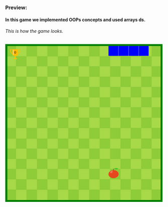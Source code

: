 ### Preview:
#### In this game we implemented OOPs concepts and used arrays ds.
###### This is how the game looks.
<img src="Snake.PNG" alt="Trulli" width="500" height="500"><br><br><br>
